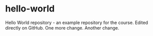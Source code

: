 # hello-world
Hello World repository - an example repository for the course. 
Edited directly on GitHub.
One more change.
Another change.